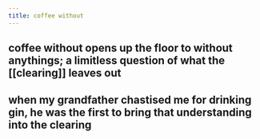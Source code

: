 ```yaml
---
title: coffee without
---
```


## coffee without opens up the floor to without anythings; a limitless question of what the [[clearing]] leaves out
## when my grandfather chastised me for drinking gin, he was the first to bring that understanding into the clearing
